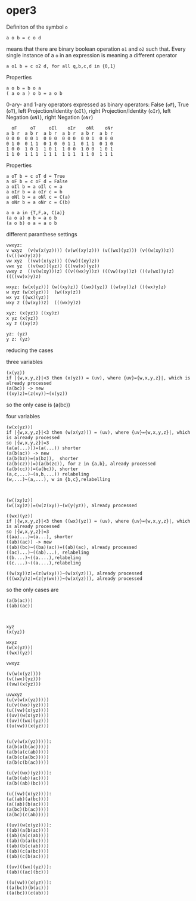 # oper3
Definiton of the symbol `o`

    a o b = c o d
    
means that there are binary boolean operation `o1` and `o2` such that. Every single instance of a `o` in an expression is meaning a different operator

    a o1 b = c o2 d, for all q,b,c,d in {0,1}
    
Properties

    a o b = b o a
    ( a o a ) o b = a o b
    
0-ary- and 1-ary operators expressed as binary operators:
    False (`oF`), True (`oT`), 
    left Projection/Identity (`oIl`), right Projection/Identity (`oIr`), 
    left Negation (`oNl`), right Negation (`oNr`)

      oF     oT     oIl    oIr    oNl    oNr
    a b r  a b r  a b r  a b r  a b r  a b r
    0 0 0  0 0 1  0 0 0  0 0 0  0 0 1  0 0 0
    0 1 0  0 1 1  0 1 0  0 1 1  0 1 1  0 1 0
    1 0 0  1 0 1  1 0 1  1 0 0  1 0 0  1 0 1
    1 1 0  1 1 1  1 1 1  1 1 1  1 1 0  1 1 1

Properties

    a oT b = c oT d = True
    a oF b = c oF d = False
    a oIl b = a oIl c = a
    a oIr b = a oIr c = b
    a oNl b = a oNl c = C(a) 
    a oNr b = a oNr c = C(b)
    
    a o a in {T,F,a, C(a)}
    (a o a) o b = a o b
    (a o b) o a = a o b 
    
different paranthese settings

    vwxyz:
    v wxyz  (v(w(x(yz)))) (v(w((xy)z))) (v((wx)(yz))) (v((w(xy))z)) (v(((wx)y)z))
    vw xyz  ((vw)(x(yz))) ((vw)((xy)z))
    vwx yz  ((v(wx))(yz)) (((vw)x)(yz))
    vwxy z  ((v(w(xy)))z) ((v((wx)y))z) (((vw)(xy))z) (((v(wx))y)z) ((((vw)x)y)z)
    
    wxyz: (w(x(yz))) (w((xy)z)) ((wx)(yz)) ((w(xy))z) (((wx)y)z)
    w xyz (w(x(yz)))  (w((xy)z))
    wx yz ((wx)(yz))
    wxy z ((w(xy))z)  (((wx)y)z)
    
    xyz: (x(yz)) ((xy)z)
    x yz (x(yz))
    xy z ((xy)z)
    
    yz: (yz)
    y z: (yz)    
 
 
 reducing the cases
 
 three variables
 
    (x(yz))
    if |{w,x,y,z}|<3 then (x(yz)) = (uv), where {uv}={w,x,y,z}|, which is already processed
    (a(bc)) -> new
    ((xy)z)=(z(xy))~(x(yz))
  so the only case is (a(bc))
 
 four variables
 
    (w(x(yz))) 
    if |{w,x,y,z}|<3 then (w(x(yz))) = (uv), where {uv}={w,x,y,z}|, which is already processed
    so |{w,x,y,z}|=3
    (a(a(...)))=(a(...)) shorter
    (a(b(ac)) -> new 
    (a(b(bz))=(a(bz)),  shorter
    (a(b(cz)))=)(a(b(zc)), for z in {a,b}, already processed
    (a(b(cc)))=(a(bc)), shorter
    (a,c,...)~(a,b,...)) relabeling
    (w,...)~(a,...), w in {b,c},relabelling



    (w((xy)z))
    (w((xy)z))=(w(z(xy))~(w(y(yz)), already processed

    ((wx)(yz))
    if |{w,x,y,z}|<3 then ((wx)(yz)) = (uv), where {uv}={w,x,y,z}|, which is already processed
    so |{w,x,y,z}|=3
    ((aa)...)=(a...), shorter
    ((ab)(ac)) -> new
    ((ab)(bc)~((ba)(ac))=((ab)(ac), already processed
    ((ac)...)~((ab)...), relabeling
    ((b....)~((a....),relabeling
    ((c....)~((a....),relabeling

    ((w(xy))z)=(z(w(xy)))~(w(x(yz))), already processed 
    (((wx)y)z)=(z(y(wx)))~(w(x(yz))), already processed 

so the only cases are

    (a(b(ac))) 
    ((ab)(ac))
    
    
    
    xyz
    (x(yz))

    wxyz
    (w(x(yz)))
    ((wx)(yz))

    vwxyz

    (v(w(x(yz))))
    (v((wx)(yz)))
    ((vw)(x(yz)))

    uvwxyz
    (u(v(w(x(yz)))))
    (u(v((wx)(yz))))
    (u((vw)(x(yz))))
    ((uv)(w(x(yz))))
    ((uv)((wx)(yz)))
    ((u(vw))(x(yz)))


    (u(v(w(x(yz))))):
    (a(b(a(b(ac)))))
    (a(b(a(c(ab)))))
    (a(b(c(a(bc)))))
    (a(b(c(b(ac)))))

    (u(v((wx)(yz)))):
    (a(b((ab)(ac))))
    (a(b((ab)(bc))))

    (u((vw)(x(yz)))):
    (a((ab)(a(bc))))
    (a((ab)(b(ac))))
    (a(bc)(b(ac)))))
    (a(bc)(c(ab)))))

    ((uv)(w(x(yz)))):
    ((ab)(a(b(ac))))
    ((ab)(a(c(ab))))
    ((ab)(b(a(bc))))
    ((ab)(b(c(ab))))
    ((ab)(c(a(bc))))
    ((ab)(c(b(ac))))

    ((uv)((wx)(yz))):
    ((ab)((ac)(bc)))

    ((u(vw))(x(yz))):
    ((a(bc))(b(ac)))
    ((a(bc))(c(ab)))
    
